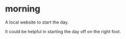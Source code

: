 # morning
A local website to start the day.

It could be helpful in starting the day off on the right foot.
